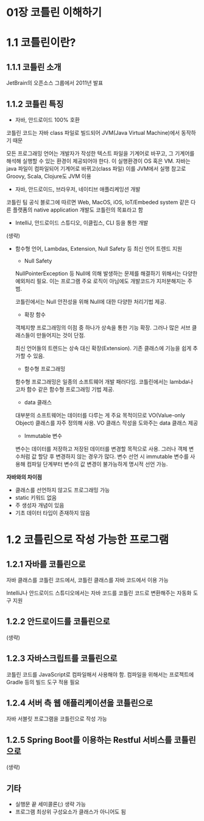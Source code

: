 # 01장 코틀린 이해하기
# 1.1 코틀린이란?
## 1.1.1 코틀린 소개
JetBrain의 오픈소스 그룹에서 2011년 발표

## 1.1.2 코틀린 특징
* 자바, 안드로이드 100% 호환

코틀린 코드는 자바 class 파일로 빌드되어 JVM(Java Virtual Machine)에서 동작하기 때문

모든 프로그래밍 언어는 개발자가 작성한 텍스트 파일을 기계어로 바꾸고, 그 기계어를 해석해 실행할 수 있는 환경이 제공되어야 한다. 이 실행환경이 OS 혹은 VM. 자바는 java 파일이 컴파일되어 기계어로 바뀌고(class 파일) 이를 JVM에서 실행
참고로 Groovy, Scala, Clojure도 JVM 이용

* 자바, 안드로이드, 브라우저, 네이티브 애플리케잉션 개발

코틀린 팀 공식 블로그에 따르면 Web, MacOS, iOS, IoT/Embeded system 같은 다른 플랫폼의 native application 개발도 코틀린의 목표라고 함

* IntelliJ, 안드로이드 스튜디오, 이클립스, CLI 등을 통한 개발

(생략)

* 함수형 언어, Lambdas, Extension, Null Safety 등 최신 언어 트렌드 지원
  * Null Safety

  NullPointerException 등 Null에 의해 발생하는 문제를 해결하기 위해서는 다양한 예외처리 필요. 이는 프로그램 주요 로직이 아님에도 개발코드가 지저분해지는 주범. 

  코틀린에서는 Null 안전성을 위해 Null에 대한 다양한 처리기법 제공. 

  * 확장 함수

  객체지향 프로그래밍의 이점 중 하나가 상속을 통한 기능 확장. 그러나 많은 서브 클래스들이 만들어지는 것이 단점. 
  
  최신 언어들의 트렌드는 상속 대신 확장(Extension). 기존 클래스에 기능을 쉽게 추가할 수 있음.

  * 함수형 프로그래밍

  함수형 프로그래밍은 일종의 소프트웨어 개발 패러다임. 코틀린에서는 lambda나 고차 함수 같은 함수형 프로그래밍 기법 제공.

  * data 클래스

  대부분의 소프트웨어는 데이터를 다루는 게 주요 목적이므로 VO(Value-only Object) 클래스를 자주 정의해 사용. VO 클래스 작성을 도와주는 data 클래스 제공

  * Immutable 변수

  변수는 데이터를 저장하고 저장된 데이터를 변경할 목적으로 사용. 그러나 객체 변수처럼 값 할당 후 변경하지 않는 경우가 많다. 변수 선언 시 immutable 변수를 사용해 컴파일 단계부터 변수의 값 변경이 불가능하게 명시적 선언 가능.
  
  
**자바와의 차이점**
* 클래스를 선언하지 않고도 프로그래밍 가능
* static 키워드 없음
* 주 생성자 개념이 있음
* 기초 데이터 타입이 존재하지 않음

# 1.2 코틀린으로 작성 가능한 프로그램
## 1.2.1 자바를 코틀린으로
자바 클래스를 코틀린 코드에서, 코틀린 클래스를 자바 코드에서 이용 가능

IntelliJ나 안드로이드 스튜디오에서는 자바 코드를 코틀린 코드로 변환해주는 자동화 도구 지원

## 1.2.2 안드로이드를 코틀린으로
(생략)

## 1.2.3 자바스크립트를 코틀린으로

코틀린 코드를 JavaScript로 컴파일해서 사용해야 함. 컴파일을 위해서는 프로젝트에 Gradle 등의 빌드 도구 적용 필요

## 1.2.4 서버 측 웹 애플리케이션을 코틀린으로
자바 서블릿 프로그램을 코틀린으로 작성 가능

## 1.2.5 Spring Boot를 이용하는 Restful 서비스를 코틀린으로
(생략)

## 기타
* 실행문 끝 세미콜론(;) 생략 가능
* 프로그램 최상위 구성요소가 클래스가 아니어도 됨
